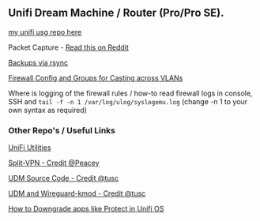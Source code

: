 ## Unifi Dream Machine / Router (Pro/Pro SE).

[my unifi usg repo here](https://github.com/SystemJargon/unifi-usg)

Packet Capture - [Read this on Reddit](https://www.reddit.com/r/Ubiquiti/comments/ho19aw/capturing_udm_pro_wan_traffic_directly_into/)

[Backups via rsync](rsync-backup.md)

[Firewall Config and Groups for Casting across VLANs](unifi-casting-firewall-rules.md)

Where is logging of the firewall rules / how-to read firewall logs in console, SSH and ````tail -f -n 1 /var/log/ulog/syslogemu.log```` (change -n 1 to your own syntax as required)

### Other Repo's / Useful Links

[UniFi Utilities](https://github.com/unifi-utilities)

[Split-VPN - Credit @Peacey](https://github.com/peacey/split-vpn)

[UDM Source Code - Credit @tusc](https://github.com/tusc/UDM-source-code)

[UDM and Wireguard-kmod - Credit @tusc](https://github.com/tusc/wireguard-kmod)

[How to Downgrade apps like Protect in Unifi OS](how-to-downgrade-apps.md)
